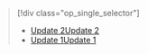 > [!div class="op_single_selector"]
> * [<span data-ttu-id="4397d-101">Update 2</span><span class="sxs-lookup"><span data-stu-id="4397d-101">Update 2</span></span>](../articles/storsimple/storsimple-deployment-walkthrough-gov-u2.md)
> * [<span data-ttu-id="4397d-102">Update 1</span><span class="sxs-lookup"><span data-stu-id="4397d-102">Update 1</span></span>](../articles/storsimple/storsimple-deployment-walkthrough-gov.md)
> 
> 

